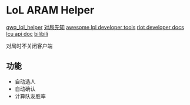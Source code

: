 # LoL ARAM Helper

[qwq_lol_helper](https://gitee.com/qwq_qwq_qwq/lol-helper/blob/master/src/main/java/com/qwq/service/impl/LcuServiceImpl.java)
[对局先知](https://github.com/real-web-world/hh-lol-prophet)
[awesome lpl developer tools](https://github.com/CommunityDragon/awesome-league#developer-tools)
[riot developer docs](https://developer.riotgames.com/docs/lol)
[lcu api doc](https://lcu.vivide.re/)
[bilibili](https://www.bilibili.com/read/cv6477040/)

对局时不关闭客户端

## 功能

- 自动选人
- 自动确认
- 计算队友胜率
